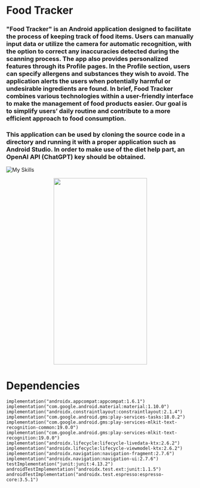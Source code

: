# Food Tracker
###  "Food Tracker" is an Android application designed to facilitate the process of keeping track of food items. Users can manually input data or utilize the camera for automatic recognition, with the option to correct any inaccuracies detected during the scanning process. The app also provides personalized features through its Profile pages. In the Profile section, users can specify allergens and substances they wish to avoid. The application alerts the users when potentially harmful or undesirable ingredients are found. In brief, Food Tracker combines various technologies within a user-friendly interface to make the management of food products easier. Our goal is to simplify users’ daily routine and contribute to a more efficient approach to food consumption.

### This application can be used by cloning the source code in a directory and running it with a proper application such as Android Studio. In order to make use of the diet help part, an OpenAI API (ChatGPT) key should be obtained. 

![My Skills](https://skillicons.dev/icons?i=java,androidstudio,gradle,sqlite&perline=50)

<p align="center">
    <img src="https://github.com/engincanoz/FoodTracker/blob/main/ScreenShots%20Food%20Tracker.gif" alt="" width = 250 height = 500>
</p>






# Dependencies
    implementation("androidx.appcompat:appcompat:1.6.1")
    implementation("com.google.android.material:material:1.10.0")
    implementation("androidx.constraintlayout:constraintlayout:2.1.4")
    implementation("com.google.android.gms:play-services-tasks:18.0.2")
    implementation("com.google.android.gms:play-services-mlkit-text-recognition-common:19.0.0")
    implementation("com.google.android.gms:play-services-mlkit-text-recognition:19.0.0")
    implementation("androidx.lifecycle:lifecycle-livedata-ktx:2.6.2")
    implementation("androidx.lifecycle:lifecycle-viewmodel-ktx:2.6.2")
    implementation("androidx.navigation:navigation-fragment:2.7.6")
    implementation("androidx.navigation:navigation-ui:2.7.6")
    testImplementation("junit:junit:4.13.2")
    androidTestImplementation("androidx.test.ext:junit:1.1.5")
    androidTestImplementation("androidx.test.espresso:espresso-core:3.5.1")
